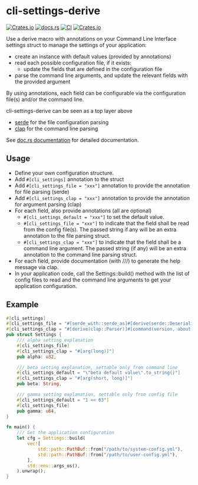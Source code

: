 # cli-settings-derive

[![Crates.io](https://img.shields.io/crates/v/cli-settings-derive?logo=rust)](https://crates.io/crates/cli-settings-derive)
[![docs.rs](https://img.shields.io/docsrs/cli-settings-derive?logo=docs.rs)](https://docs.rs/cli-settings-derive)
[![CI](https://img.shields.io/github/actions/workflow/status/mic006/cli-settings-derive/ci.yml?branch=main)](https://github.com/mic006/cli-settings-derive)
[![Crates.io](https://img.shields.io/crates/l/cli-settings-derive)](https://crates.io/crates/cli-settings-derive)

Use a derive macro with annotations on your Command Line Interface settings struct
to manage the settings of your application:
- create an instance with default values (provided by annotations)
- read each possible configuration file, if it exists:
  - update the fields that are defined in the configuration file
- parse the command line arguments, and update the relevant fields with the provided argument

By using annotations, each field can be configurable via the configuration file(s) and/or the command line.

cli-settings-derive can be seen as a top layer above
- [serde](https://docs.rs/serde) for the file configuration parsing
- [clap](https://docs.rs/clap) for the command line parsing

See [doc.rs documentation](https://docs.rs/cli-settings-derive) for detailed documentation.

## Usage

- Define your own configuration structure.
- Add `#[cli_settings]` annotation to the struct
- Add `#[cli_settings_file = "xxx"]` annotation to provide the annotation for file parsing (serde)
- Add `#[cli_settings_clap = "xxx"]` annotation to provide the annotation for argument parsing (clap)
- For each field, also provide annotations (all are optional)
  - `#[cli_settings_default = "xxx"]` to set the default value.
  - `#[cli_settings_file = "xxx"]` to indicate that the field shall be read from the config
    file(s). The passed string if any will be an extra annotation to the file parsing struct.
  - `#[cli_settings_clap = "xxx"]` to indicate that the field shall be a command line argument.
    The passed string (if any) will be an extra annotation to the command line parsing struct.
- For each field, provide documentation (with ///) to generate the help message via clap.
- In your application code, call the Settings::build() method with the list of config files to read
  and the command line arguments to get your application configuration.

## Example

```rust
#[cli_settings]
#[cli_settings_file = "#[serde_with::serde_as]#[derive(serde::Deserialize)]"]
#[cli_settings_clap = "#[derive(clap::Parser)]#[command(version, about, long_about = None)]"]
pub struct Settings {
    /// alpha setting explanation
    #[cli_settings_file]
    #[cli_settings_clap = "#[arg(long)]"]
    pub alpha: u32,

    /// beta setting explanation, settable only from command line
    #[cli_settings_default = "\"beta default value\".to_string()"]
    #[cli_settings_clap = "#[arg(short, long)]"]
    pub beta: String,

    /// gamma setting explanation, settable only from config file
    #[cli_settings_default = "1 << 63"]
    #[cli_settings_file]
    pub gamma: u64,
}

fn main() {
    /// Get the application configuration
    let cfg = Settings::build(
        vec![
            std::path::PathBuf::from("/path/to/system-config.yml"),
            std::path::PathBuf::from("/path/to/user-config.yml"),
        ],
        std::env::args_os(),
    ).unwrap();
}
```